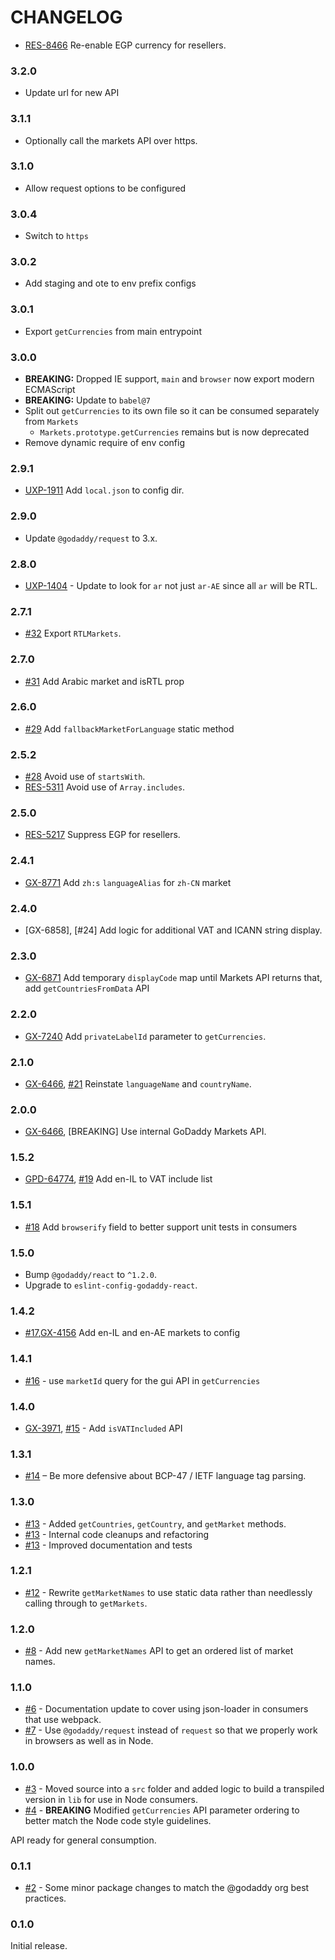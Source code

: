 # CHANGELOG

- [RES-8466] Re-enable EGP currency for resellers.

### 3.2.0

- Update url for new API

### 3.1.1

- Optionally call the markets API over https.

### 3.1.0

- Allow request options to be configured

### 3.0.4

- Switch to `https`

### 3.0.2

- Add staging and ote to env prefix configs

### 3.0.1

- Export `getCurrencies` from main entrypoint

### 3.0.0

- **BREAKING:** Dropped IE support, `main` and `browser` now export modern ECMAScript
- **BREAKING:** Update to `babel@7`
- Split out `getCurrencies` to its own file so it can be consumed separately from `Markets`
  - `Markets.prototype.getCurrencies` remains but is now deprecated
- Remove dynamic require of env config

### 2.9.1

- [UXP-1911] Add `local.json` to config dir.

### 2.9.0

- Update `@godaddy/request` to 3.x.

### 2.8.0

- [UXP-1404] - Update to look for `ar` not just `ar-AE` since all `ar` will be RTL.

### 2.7.1

- [#32] Export `RTLMarkets`.

### 2.7.0

- [#31] Add Arabic market and isRTL prop

### 2.6.0

- [#29] Add `fallbackMarketForLanguage` static method

### 2.5.2

- [#28] Avoid use of `startsWith`.
- [RES-5311] Avoid use of `Array.includes`.

### 2.5.0

- [RES-5217] Suppress EGP for resellers.

### 2.4.1

- [GX-8771] Add `zh:s` `languageAlias` for `zh-CN` market

### 2.4.0

- [GX-6858], [#24] Add logic for additional VAT and ICANN string display.

### 2.3.0

- [GX-6871] Add temporary `displayCode` map until Markets API returns that, add `getCountriesFromData` API

### 2.2.0

- [GX-7240] Add `privateLabelId` parameter to `getCurrencies`.

### 2.1.0

- [GX-6466], [#21] Reinstate `languageName` and `countryName`.

### 2.0.0

- [GX-6466], [BREAKING] Use internal GoDaddy Markets API.

### 1.5.2

- [GPD-64774], [#19] Add en-IL to VAT include list

### 1.5.1

- [#18] Add `browserify` field to better support unit tests in consumers

### 1.5.0

- Bump `@godaddy/react` to `^1.2.0`.
- Upgrade to `eslint-config-godaddy-react`.

### 1.4.2

- [#17],[GX-4156] Add en-IL and en-AE markets to config

### 1.4.1

- [#16] - use `marketId` query for the gui API in `getCurrencies`

### 1.4.0

- [GX-3971], [#15] - Add `isVATIncluded` API

### 1.3.1

- [#14] – Be more defensive about BCP-47 / IETF language tag parsing.

### 1.3.0

- [#13] - Added `getCountries`, `getCountry`, and `getMarket` methods.
- [#13] - Internal code cleanups and refactoring
- [#13] - Improved documentation and tests

### 1.2.1

- [#12] - Rewrite `getMarketNames` to use static data rather than needlessly calling through to `getMarkets`.

### 1.2.0

- [#8] - Add new `getMarketNames` API to get an ordered list of market names.

### 1.1.0

- [#6] - Documentation update to cover using json-loader in consumers that use webpack.
- [#7] - Use `@godaddy/request` instead of `request` so that we properly work in browsers as well as in Node.

### 1.0.0

- [#3] - Moved source into a `src` folder and added logic to build a transpiled version in `lib` for use in Node consumers.
- [#4] - **BREAKING** Modified `getCurrencies` API parameter ordering to better match the Node code style guidelines.

API ready for general consumption.

### 0.1.1

- [#2] - Some minor package changes to match the @godaddy org best practices.

### 0.1.0

Initial release.

[#2]: https://github.secureserver.net/javascript/markets/pull/2
[#3]: https://github.secureserver.net/javascript/markets/pull/3
[#4]: https://github.secureserver.net/javascript/markets/pull/4
[#6]: https://github.secureserver.net/javascript/markets/pull/6
[#7]: https://github.secureserver.net/javascript/markets/pull/7
[#8]: https://github.secureserver.net/javascript/markets/pull/8
[#12]: https://github.secureserver.net/javascript/markets/pull/12
[#13]: https://github.secureserver.net/javascript/markets/pull/13
[#14]: https://github.secureserver.net/javascript/markets/pull/14
[#15]: https://github.secureserver.net/javascript/markets/pull/15
[#16]: https://github.secureserver.net/javascript/markets/pull/16
[#17]: https://github.secureserver.net/javascript/markets/pull/17
[#18]: https://github.secureserver.net/javascript/markets/pull/18
[#19]: https://github.secureserver.net/javascript/markets/pull/19
[#21]: https://github.secureserver.net/javascript/markets/pull/21
[#28]: https://github.secureserver.net/javascript/markets/pull/28
[#29]: https://github.secureserver.net/javascript/markets/pull/29
[#31]: https://github.secureserver.net/javascript/markets/pull/31
[#32]: https://github.secureserver.net/javascript/markets/pull/32

[UXP-1404]: https://jira.godaddy.com/browse/UXP-1404
[UXP-1911]: https://jira.godaddy.com/browse/UXP-1911

[GX-3971]: https://jira.godaddy.com/browse/GX-3971
[GX-4156]: https://jira.godaddy.com/browse/GX-4156
[GX-6466]: https://jira.godaddy.com/browse/GX-6466
[GX-6871]: https://jira.godaddy.com/browse/GX-6871
[GX-7240]: https://jira.godaddy.com/browse/GX-7240
[GX-8771]: https://jira.godaddy.com/browse/GX-8771

[GPD-64774]: https://jira.godaddy.com/browse/GPD-64774

[RES-5217]: https://jira.godaddy.com/browse/RES-5217
[RES-5311]: https://jira.godaddy.com/browse/RES-5311
[RES-8466]: https://jira.godaddy.com/browse/RES-8466
